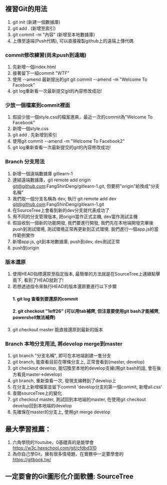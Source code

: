 ## 複習Git的用法
1. git init  (新建一個數據庫)
2. git add . (新增至索引)
3. git commit -m "內容" (新增至本地數據庫)
4. 上傳至遠端(Push代碼), 可以直接複製github上的遠端上傳代碼

### commit修改練習(尚未push到遠端)
1. 先新增一個index.html
2. 接著留下一組commit "WTF"
3. 使用 --amend 最新提出的git  git commit --amend -m "Welcome To Facebook"
4. git log重新看一次最新提交git的內容修改成功!

### 少放一個檔案到commit裡面
1. 假設少放一個style.css的檔案進來，最近一次的commit為"Welcome To Facebook"
2. 新增一個style.css
3. git add . 先新增到索引
4. 使用git commit --amend -m "Welcome To Facebook2"
5. git log重新查看一次最新提交的git的內容修改成功!

### Branch 分支用法
1. 新增一個遠端數據庫 gitlearn-1
2. 連結遠端數據庫，git remote add origin git@github.com:FangShinDeng/gitlearn-1.git, 但要把"origin"給換成"分支名稱"
3. 我們取一個分支名稱為 dev, 執行 git remote add dev git@github.com:FangShinDeng/gitlearn-1.git
4. 在SourceTree上會看到新的dev分支就代表成功了
5. 用不同的分支管理版本, 把origin當作正式主機, dev當作測試主機
6. 假設收到一個新的功能開發, 我們要進行開發, 我們先在本地端開發完畢後push到測試環境, 測試環境正常再更新到正式環境. 我們進行一個app.js的當作範例實作
7. 新增app.js, git到本地數據庫, push到dev, dev測試正常
8. push到origin

### 版本還原
1. 使用HEAD指標還原至指定版本, 最簡單的方法就是在SourceTree上連續點擊兩下, 看到了HEAD就對了!
2. 若想透過指令來執行HEAD的版本還原要進行以下步驟
    #### 1. git log 查看到要還原的commit
    #### 2. git checkout "1eff26" (可以用tab補齊, 但注意要使用git bash才能補齊, powershell無法補齊)
3. git checkout master 能直接還原到最新的版本

### Branch 本地分支用法, 將develop merge到master
1. git branch "分支名稱", 即可在本地端創建一隻分支
2. git branch, 能查看目前在哪條分支上, 正常會看到(master, develop)
3. git checkout develop, 能切換至本地的develop支線(用git bash的話, 會在後方看見master->develop)
4. git branch, 重新查看一次, 發現支線轉到了develop上
5. 在分支上新增檔案並留下commit 'develop分支的第一個commit, 新增all.css'
6. 查閱sourceTree上的變化
7. git checkout master, 測試回到本地端的master, 在使用git checkout develop回到本地端的develop
8. 先確保在master的分支上, 使用git merge develop

## 最大學習推薦：
1. 六角學院的Youtube，0基礎真的是能學會 https://w3c.hexschool.com/git/cfdbd310
2. 為你自己學Git，擁有很多情境題，在實務中一定要學會的　https://gitbook.tw/

## 一定要會的Git圖形化介面軟體: SourceTree